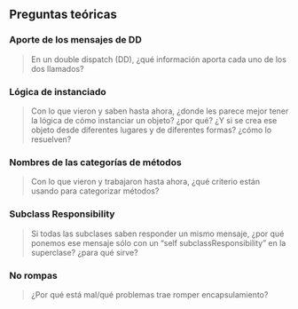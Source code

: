 ## Preguntas teóricas

### Aporte de los mensajes de DD

>En un double dispatch (DD), ¿qué información aporta cada uno de los dos llamados?

### Lógica de instanciado

>Con lo que vieron y saben hasta ahora, ¿donde les parece mejor tener la lógica de cómo instanciar un objeto? ¿por qué? ¿Y si se crea ese objeto desde diferentes lugares y de diferentes formas? ¿cómo lo resuelven?


### Nombres de las categorías de métodos

>Con lo que vieron y trabajaron hasta ahora, ¿qué criterio están usando para categorizar métodos?

### Subclass Responsibility

>Si todas las subclases saben responder un mismo mensaje, ¿por qué ponemos ese mensaje sólo con un “self subclassResponsibility” en la superclase? ¿para qué sirve?

### No rompas

>¿Por qué está mal/qué problemas trae romper encapsulamiento?
